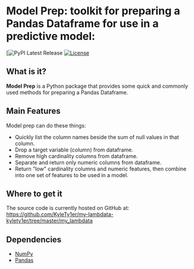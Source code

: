 

# Model Prep: toolkit for preparing a Pandas Dataframe for use in a predictive model:
[![PyPI Latest Release](https://test.pypi.org/project/my-lambdata-kylety1er/7.0/)
[![License](https://img.shields.io/pypi/l/pandas.svg)](https://github.com/pandas-dev/pandas/blob/master/LICENSE)

## What is it?

**Model Prep** is a Python package that provides some quick and commonly used methods for preparing a Pandas Dataframe.

## Main Features
Model prep can do these things:

  - Quickly list the column names beside the sum of null values in that column.
  - Drop a target variable (column) from dataframe.
  - Remove high cardinality columns from dataframe.
  - Separate and return only numeric columns from dataframe.
  - Return "low" cardinality columns and numeric features, then combine into one
    set of features to be used in a model.

## Where to get it
The source code is currently hosted on GitHub at:
https://github.com/KyleTy1er/my-lambdata-kylety1er/tree/master/my_lambdata


## Dependencies
- [NumPy](https://www.numpy.org)
- [Pandas](https://pandas.pydata.org/)

